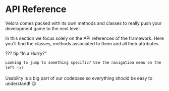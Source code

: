# API Reference

Velora comes packed with its own methods and classes to really push your development game to the next level.

In this section we focus solely on the API references of the framework. Here you'll find the classes, methods associated to them and all their attributes.

??? tip "In a Hurry?"

    Looking to jump to something specific? Use the navigation menu on the left 👈!

Usability is a big part of our codebase so everything should be easy to understand! 😉

